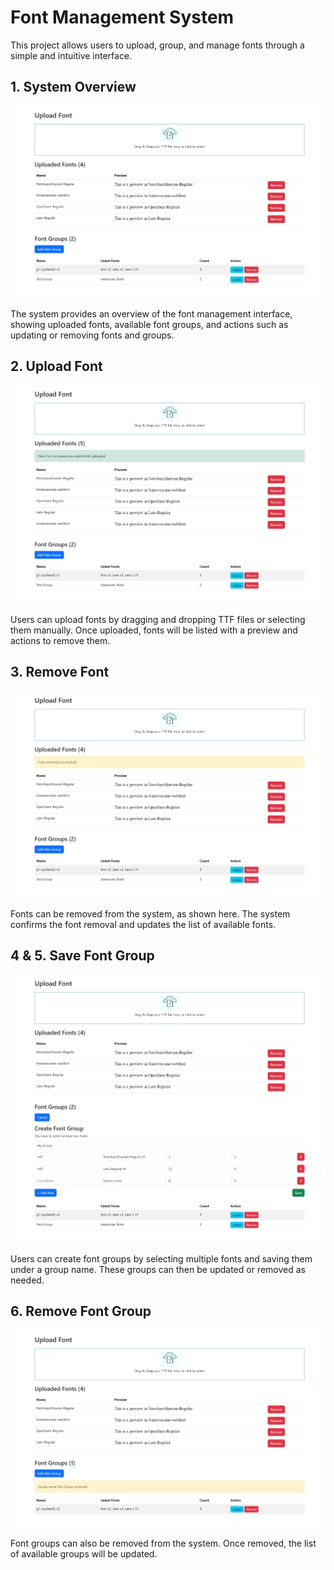 # Font Management System

This project allows users to upload, group, and manage fonts through a simple and intuitive interface.

## 1. System Overview

![System Overview](./demo_photos/overview.png)

The system provides an overview of the font management interface, showing uploaded fonts, available font groups, and actions such as updating or removing fonts and groups.

## 2. Upload Font

![Upload Font](./demo_photos/add-font.png)

Users can upload fonts by dragging and dropping TTF files or selecting them manually. Once uploaded, fonts will be listed with a preview and actions to remove them.

## 3. Remove Font

![Remove Font](./demo_photos/remove-font.png)

Fonts can be removed from the system, as shown here. The system confirms the font removal and updates the list of available fonts.

## 4 & 5. Save Font Group

![Save Font Group](./demo_photos/create-new-group.png)

Users can create font groups by selecting multiple fonts and saving them under a group name. These groups can then be updated or removed as needed.

## 6. Remove Font Group

![Remove Group](./demo_photos/remove-group.png)

Font groups can also be removed from the system. Once removed, the list of available groups will be updated.
